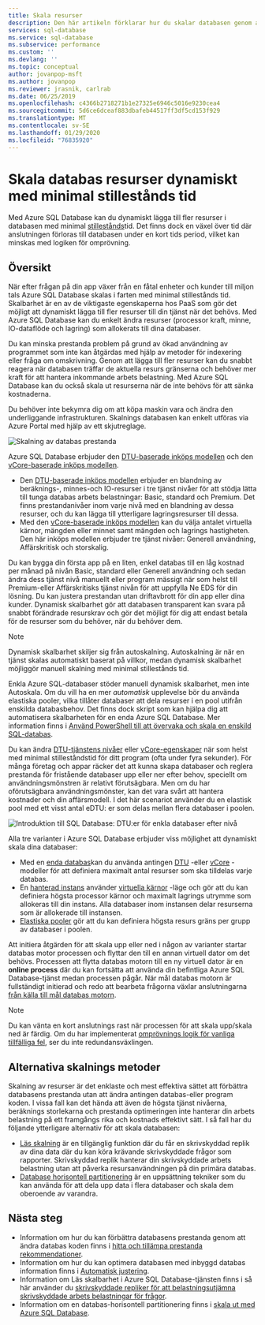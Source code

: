 ```yaml
---
title: Skala resurser
description: Den här artikeln förklarar hur du skalar databasen genom att lägga till eller ta bort allokerade resurser.
services: sql-database
ms.service: sql-database
ms.subservice: performance
ms.custom: ''
ms.devlang: ''
ms.topic: conceptual
author: jovanpop-msft
ms.author: jovanpop
ms.reviewer: jrasnik, carlrab
ms.date: 06/25/2019
ms.openlocfilehash: c4366b2718271b1e27325e6946c5016e9230cea4
ms.sourcegitcommit: 5d6ce6dceaf883dbafeb44517ff3df5cd153f929
ms.translationtype: MT
ms.contentlocale: sv-SE
ms.lasthandoff: 01/29/2020
ms.locfileid: "76835920"
---
```

# <a name="dynamically-scale-database-resources-with-minimal-downtime"></a>Skala databas resurser dynamiskt med minimal stillestånds tid

Med Azure SQL Database kan du dynamiskt lägga till fler resurser i databasen med minimal [stillestånds](https://azure.microsoft.com/support/legal/sla/sql-database/v1_2/)tid. Det finns dock en växel över tid där anslutningen förloras till databasen under en kort tids period, vilket kan minskas med logiken för omprövning.

## <a name="overview"></a>Översikt

När efter frågan på din app växer från en fåtal enheter och kunder till miljon tals Azure SQL Database skalas i farten med minimal stillestånds tid. Skalbarhet är en av de viktigaste egenskaperna hos PaaS som gör det möjligt att dynamiskt lägga till fler resurser till din tjänst när det behövs. Med Azure SQL Database kan du enkelt ändra resurser (processor kraft, minne, IO-dataflöde och lagring) som allokerats till dina databaser.

Du kan minska prestanda problem på grund av ökad användning av programmet som inte kan åtgärdas med hjälp av metoder för indexering eller fråga om omskrivning. Genom att lägga till fler resurser kan du snabbt reagera när databasen träffar de aktuella resurs gränserna och behöver mer kraft för att hantera inkommande arbets belastning. Med Azure SQL Database kan du också skala ut resurserna när de inte behövs för att sänka kostnaderna.

Du behöver inte bekymra dig om att köpa maskin vara och ändra den underliggande infrastrukturen. Skalnings databasen kan enkelt utföras via Azure Portal med hjälp av ett skjutreglage.

![Skalning av databas prestanda](media/sql-database-scalability/scale-performance.svg)

Azure SQL Database erbjuder den [DTU-baserade inköps modellen](sql-database-service-tiers-dtu.md) och den [vCore-baserade inköps modellen](sql-database-service-tiers-vcore.md).

- Den [DTU-baserade inköps modellen](sql-database-service-tiers-dtu.md) erbjuder en blandning av beräknings-, minnes-och IO-resurser i tre tjänst nivåer för att stödja lätta till tunga databas arbets belastningar: Basic, standard och Premium. Det finns prestandanivåer inom varje nivå med en blandning av dessa resurser, och du kan lägga till ytterligare lagringsresurser till dessa.
- Med den [vCore-baserade inköps modellen](sql-database-service-tiers-vcore.md) kan du välja antalet virtuella kärnor, mängden eller minnet samt mängden och lagrings hastigheten. Den här inköps modellen erbjuder tre tjänst nivåer: Generell användning, Affärskritisk och storskalig.

Du kan bygga din första app på en liten, enkel databas till en låg kostnad per månad på nivån Basic, standard eller Generell användning och sedan ändra dess tjänst nivå manuellt eller program mässigt när som helst till Premium-eller Affärskritisks tjänst nivån för att uppfylla Ne EDS för din lösning. Du kan justera prestandan utan driftavbrott för din app eller dina kunder. Dynamisk skalbarhet gör att databasen transparent kan svara på snabbt förändrade resurskrav och gör det möjligt för dig att endast betala för de resurser som du behöver, när du behöver dem.

> [!NOTE]
> Dynamisk skalbarhet skiljer sig från autoskalning. Autoskalning är när en tjänst skalas automatiskt baserat på villkor, medan dynamisk skalbarhet möjliggör manuell skalning med minimal stillestånds tid.

Enkla Azure SQL-databaser stöder manuell dynamisk skalbarhet, men inte Autoskala. Om du vill ha en mer *automatisk* upplevelse bör du använda elastiska pooler, vilka tillåter databaser att dela resurser i en pool utifrån enskilda databasbehov.
Det finns dock skript som kan hjälpa dig att automatisera skalbarheten för en enda Azure SQL Database. Mer information finns i [Använd PowerShell till att övervaka och skala en enskild SQL-databas](scripts/sql-database-monitor-and-scale-database-powershell.md).

Du kan ändra [DTU-tjänstens nivåer](sql-database-service-tiers-dtu.md) eller [vCore-egenskaper](sql-database-vcore-resource-limits-single-databases.md) när som helst med minimal stilleståndstid för ditt program (ofta under fyra sekunder). För många företag och appar räcker det att kunna skapa databaser och reglera prestanda för fristående databaser upp eller ner efter behov, speciellt om användningsmönstren är relativt förutsägbara. Men om du har oförutsägbara användningsmönster, kan det vara svårt att hantera kostnader och din affärsmodell. I det här scenariot använder du en elastisk pool med ett visst antal eDTU: er som delas mellan flera databaser i poolen.

![Introduktion till SQL Database: DTU:er för enkla databaser efter nivå](./media/sql-database-what-is-a-dtu/single_db_dtus.png)

Alla tre varianter i Azure SQL Database erbjuder viss möjlighet att dynamiskt skala dina databaser:

- Med en [enda databas](sql-database-single-database-scale.md)kan du använda antingen [DTU](sql-database-dtu-resource-limits-single-databases.md) -eller [vCore](sql-database-vcore-resource-limits-single-databases.md) -modeller för att definiera maximalt antal resurser som ska tilldelas varje databas.
- En [hanterad instans](sql-database-managed-instance.md) använder [virtuella kärnor](sql-database-managed-instance.md#vcore-based-purchasing-model) -läge och gör att du kan definiera högsta processor kärnor och maximalt lagrings utrymme som allokeras till din instans. Alla databaser inom instansen delar resurserna som är allokerade till instansen.
- [Elastiska pooler](sql-database-elastic-pool-scale.md) gör att du kan definiera högsta resurs gräns per grupp av databaser i poolen.

Att initiera åtgärden för att skala upp eller ned i någon av varianter startar databas motor processen och flyttar den till en annan virtuell dator om det behövs. Processen att flytta databas motorn till en ny virtuell dator är en **online process** där du kan fortsätta att använda din befintliga Azure SQL Database-tjänst medan processen pågår. När mål databas motorn är fullständigt initierad och redo att bearbeta frågorna växlar anslutningarna [från källa till mål databas motorn](sql-database-single-database-scale.md#impact). 


> [!NOTE]
> Du kan vänta en kort anslutnings rast när processen för att skala upp/skala ned är färdig. Om du har implementerat [omprövnings logik för vanliga tillfälliga fel](sql-database-connectivity-issues.md#retry-logic-for-transient-errors), ser du inte redundansväxlingen.

## <a name="alternative-scale-methods"></a>Alternativa skalnings metoder

Skalning av resurser är det enklaste och mest effektiva sättet att förbättra databasens prestanda utan att ändra antingen databas-eller program koden. I vissa fall kan det hända att även de högsta tjänst nivåerna, beräknings storlekarna och prestanda optimeringen inte hanterar din arbets belastning på ett framgångs rika och kostnads effektivt sätt. I så fall har du följande ytterligare alternativ för att skala databasen:

- [Läs skalning](sql-database-read-scale-out.md) är en tillgänglig funktion där du får en skrivskyddad replik av dina data där du kan köra krävande skrivskyddade frågor som rapporter. Skrivskyddad replik hanterar din skrivskyddade arbets belastning utan att påverka resursanvändningen på din primära databas.
- [Database horisontell partitionering](sql-database-elastic-scale-introduction.md) är en uppsättning tekniker som du kan använda för att dela upp data i flera databaser och skala dem oberoende av varandra.

## <a name="next-steps"></a>Nästa steg

- Information om hur du kan förbättra databasens prestanda genom att ändra databas koden finns i [hitta och tillämpa prestanda rekommendationer](sql-database-advisor-portal.md).
- Information om hur du kan optimera databasen med inbyggd databas information finns i [Automatisk justering](sql-database-automatic-tuning.md).
- Information om Läs skalbarhet i Azure SQL Database-tjänsten finns i så här använder du [skrivskyddade repliker för att belastningsutjämna skrivskyddade arbets belastningar för frågor](sql-database-read-scale-out.md).
- Information om en databas-horisontell partitionering finns i [skala ut med Azure SQL Database](sql-database-elastic-scale-introduction.md).

